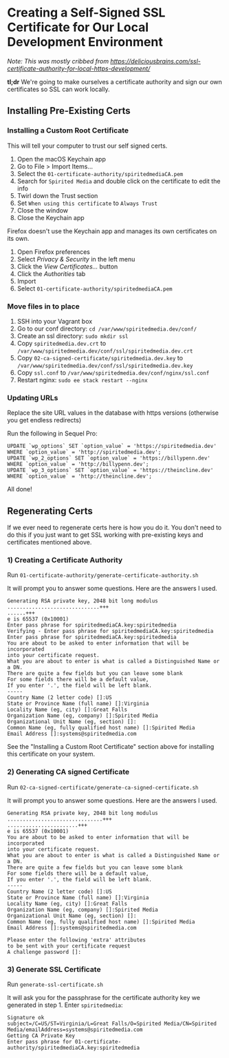 # Creating a Self-Signed SSL Certificate for Our Local Development Environment

_Note: This was mostly cribbed from https://deliciousbrains.com/ssl-certificate-authority-for-local-https-development/_

**tl;dr** We're going to make ourselves a certificate authority and sign our own certificates so SSL can work locally.

## Installing Pre-Existing Certs

### Installing a Custom Root Certificate
This will tell your computer to trust our self signed certs.

1. Open the macOS Keychain app
2. Go to File > Import Items…
3. Select the `01-certificate-authority/spiritedmediaCA.pem`
4. Search for `Spirited Media` and double click on the certificate to edit the info
5. Twirl down the Trust section
6. Set `When using this certificate` to `Always Trust`
7. Close the window
8. Close the Keychain app

Firefox doesn't use the Keychain app and manages its own certificates on its own.

1. Open Firefox preferences 
2. Select *Privacy & Security* in the left menu
3. Click the *View Certificates...* button
4. Click the *Authorities* tab
5. Import
6. Select `01-certificate-authority/spiritedmediaCA.pem`

### Move files in to place 

1. SSH into your Vagrant box
2. Go to our conf directory: `cd /var/www/spiritedmedia.dev/conf/`
3. Create an ssl directory: `sudo mkdir ssl`
4. Copy `spiritedmedia.dev.crt` to `/var/www/spiritedmedia.dev/conf/ssl/spiritedmedia.dev.crt`
5. Copy `02-ca-signed-certificate/spiritedmedia.dev.key` to `/var/www/spiritedmedia.dev/conf/ssl/spiritedmedia.dev.key`   
6. Copy `ssl.conf` to `/var/www/spiritedmedia.dev/conf/nginx/ssl.conf`
7. Restart nginx: `sudo ee stack restart --nginx`

### Updating URLs

Replace the site URL values in the database with https versions (otherwise you get endless redirects)

Run the following in Sequel Pro:
```
UPDATE `wp_options` SET `option_value` = 'https://spiritedmedia.dev' WHERE `option_value` = 'http://spiritedmedia.dev';
UPDATE `wp_2_options` SET `option_value` = 'https://billypenn.dev' WHERE `option_value` = 'http://billypenn.dev';
UPDATE `wp_3_options` SET `option_value` = 'https://theincline.dev' WHERE `option_value` = 'http://theincline.dev';
``` 
All done!

## Regenerating Certs

If we ever need to regenerate certs here is how you do it. You don't need to do this if you just want to get SSL working with pre-existing keys and certificates mentioned above.

### 1) Creating a Certificate Authority

Run `01-certificate-authority/generate-certificate-authority.sh`

It will prompt you to answer some questions. Here are the answers I used.

```
Generating RSA private key, 2048 bit long modulus
..............................+++
......+++
e is 65537 (0x10001)
Enter pass phrase for spiritedmediaCA.key:spiritedmedia
Verifying - Enter pass phrase for spiritedmediaCA.key:spiritedmedia
Enter pass phrase for spiritedmediaCA.key:spiritedmedia
You are about to be asked to enter information that will be incorporated
into your certificate request.
What you are about to enter is what is called a Distinguished Name or a DN.
There are quite a few fields but you can leave some blank
For some fields there will be a default value,
If you enter '.', the field will be left blank.
-----
Country Name (2 letter code) []:US
State or Province Name (full name) []:Virginia
Locality Name (eg, city) []:Great Falls
Organization Name (eg, company) []:Spirited Media
Organizational Unit Name (eg, section) []:
Common Name (eg, fully qualified host name) []:Spirited Media
Email Address []:systems@spiritedmedia.com
```
See the "Installing a Custom Root Certificate" section above for installing this certificate on your system.

### 2) Generating CA signed Certificate

Run `02-ca-signed-certificate/generate-ca-signed-certificate.sh`

It will prompt you to answer some questions. Here are the answers I used.

```
Generating RSA private key, 2048 bit long modulus
...............................+++
.......................+++
e is 65537 (0x10001)
You are about to be asked to enter information that will be incorporated
into your certificate request.
What you are about to enter is what is called a Distinguished Name or a DN.
There are quite a few fields but you can leave some blank
For some fields there will be a default value,
If you enter '.', the field will be left blank.
-----
Country Name (2 letter code) []:US
State or Province Name (full name) []:Virginia
Locality Name (eg, city) []:Great Falls
Organization Name (eg, company) []:Spirited Media
Organizational Unit Name (eg, section) []:
Common Name (eg, fully qualified host name) []:Spirited Media
Email Address []:systems@spiritedmedia.com

Please enter the following 'extra' attributes
to be sent with your certificate request
A challenge password []:
```

### 3) Generate SSL Certificate

Run `generate-ssl-certificate.sh`

It will ask you for the passphrase for the certificate authority key we generated in step 1. Enter `spiritedmedia`:

```
Signature ok
subject=/C=US/ST=Virginia/L=Great Falls/O=Spirited Media/CN=Spirited Media/emailAddress=systems@spiritedmedia.com
Getting CA Private Key
Enter pass phrase for 01-certificate-authority/spiritedmediaCA.key:spiritedmedia
```